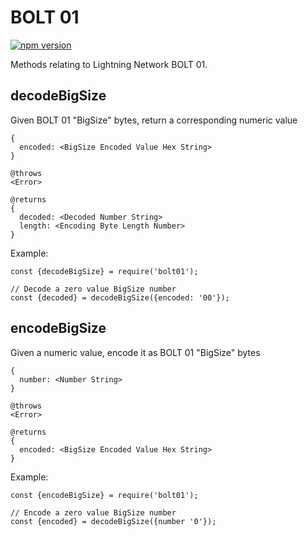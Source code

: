 # BOLT 01

[![npm version](https://badge.fury.io/js/bolt01.svg)](https://badge.fury.io/js/bolt01)

Methods relating to Lightning Network BOLT 01.

## decodeBigSize

Given BOLT 01 "BigSize" bytes, return a corresponding numeric value

    {
      encoded: <BigSize Encoded Value Hex String>
    }

    @throws
    <Error>

    @returns
    {
      decoded: <Decoded Number String>
      length: <Encoding Byte Length Number>
    }

Example:

```node
const {decodeBigSize} = require('bolt01');

// Decode a zero value BigSize number
const {decoded} = decodeBigSize({encoded: '00'});
```

## encodeBigSize

Given a numeric value, encode it as BOLT 01 "BigSize" bytes

    {
      number: <Number String>
    }

    @throws
    <Error>

    @returns
    {
      encoded: <BigSize Encoded Value Hex String>
    }

Example:

```node
const {encodeBigSize} = require('bolt01');

// Encode a zero value BigSize number
const {encoded} = decodeBigSize({number '0'});
```
